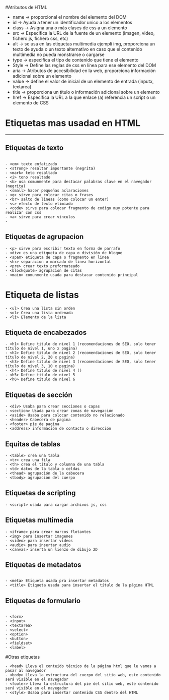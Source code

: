 #Atributos de HTML

- name -> proporcional el nombre del elemento del DOM
- id -> Ayuda a tener un identificador unico a los elementos
- class -> Asigna una o más clases de css a un elemento
- src -> Especifica la URL de la fuente de un elemento (imagen, video, fichero js, fichero css, etc)
- alt -> se usa en las etiquetas multimedia ejempli img, proporciona un texto de ayuda o un texto alternativo en caso que el contenido multimedia no pueda monstrarse o cargarse
- type -> especifica el tipo de contenido que tiene el elemento
- Style -> Define las reglas de css en línea para ese elemento del DOM
- aria -> Atributos de accesibilidad en la web, proporciona información adicional sobre un elemento
- value -> define el valor de inicial de un elemento de entrada (inputx, textarea) 
- title -> proporciona un título o información adicional sobre un elemento
- href -> Especifica la URL a la que enlace (a) referencia un script o un elemento de CSS


# Etiquetas mas usadad en HTML
---

## Etiquetas de texto
```

- <em> texto enfatizado
- <strong> resaltar importante (negrita)
- <mark> teto resaltado
- <i> tono resaltado
- <b> usa comunmente para destacar palabras clave en el navegador (negrita)
- <small> hacer pequeñas aclaraciones
- <q> sirve para colocar citas o frases
- <br> salto de lineas (como colocar un enter)
- <s> efecto de texto elimiado
- <code> sirve para colocar fragmento de codigo muy potente para realizar con css
- <a> sirve para crear vinculos
-

```
## Etiquetas de agrupacion

```
- <p> sirve para escribir texto en forma de parrafo
- <div> es una etiqueta de capa o división de bloque
- <spam> etiqueta de capa o fragmento en linea
- <hr> separacion o marcado de linea horizontal
- <pre> crear texto preformateado
- <blockquote> agrupacion de citas
- <main> comunmente usada para destacar contenido principal
```

# Etiqueta de listas

```
- <ul> Crea una lista sin orden
- <ol> Crea una lista ordenada
- <li> Elemento de la lista
```

## Etiqueta de encabezados
```
- <h1> Define titulo de nivel 1 (recomendaciones de SEO, solo tener título de nivel 1, uno x pagina) 
- <h2> Define titulo de nivel 2 (recomendaciones de SEO, solo tener título de nivel 2, 20 x pagina)
- <h3> Define titulo de nivel 3 (recomendaciones de SEO, solo tener título de nivel 3, 10 x pagina)
- <h4> Define titulo de nivel 4 ()
- <h5> Define titulo de nivel 5 
- <h6> Define titulo de nivel 6 
```

## Etiquetas de sección
```
- <div> Usaba para crear secciones o capas
- <section> Usada para crear zonas de navegación
- <aside> Usaba para colocar contenido no relacionado 
- <header> Cabecera de pagina
- <footer> pie de pagina 
- <address> información de contacto o dirección
```

## Equitas de tablas 
```
- <table> crea una tabla
- <tr> crea una fila 
- <th> crea el título y columna de una tabla 
- <td> datos de la tabla o celdas
- <thead> agrupación de la cabecera 
- <tbody> agrupación del cuerpo
```

## Etiquetas de scripting 
```
- <script> usada para cargar archivos js, css
```

## Etiquetas multimedia 
```
- <iframe> para crear marcos flotantes
- <img> para insertar imagenes
- <video> para insertar videos 
- <audio> para insertar audio 
- <canvas> inserta un lienzo de dibujo 2D
```


## Etiquetas de metadatos
```

- <meta> Etiqueta usada pra insertar metadatos 
- <title> Etiqueta usada para insertar el título de la página HTML
```

## Etiquetas de formulario
```

- <form>
- <input>
- <textarea>
- <select>
- <option>
- <button>
- <fieldset>
- <label>
```

#Otras etiquetas 
```
- <head> Lleva el conteido técnico de la página html que le vamos a pasar al navegador
- <body> Lleva la estructura del cuerpo del sitio web, este contenido será visible en el navegador
- <footer> Lleva la estructura del pie del sitio web, este contenido será visible en el navegador 
- <style> Usaba para insertar contenido CSS dentro del HTML
```

